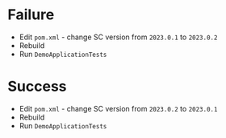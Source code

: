 
# Failure

- Edit `pom.xml` - change SC version from `2023.0.1` to `2023.0.2`
- Rebuild
- Run `DemoApplicationTests`

# Success

- Edit `pom.xml` - change SC version from `2023.0.2` to `2023.0.1`
- Rebuild
- Run `DemoApplicationTests`
